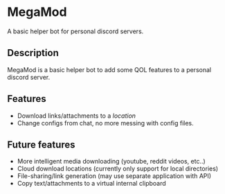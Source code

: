 # MegaMod
A basic helper bot for personal discord servers.
## Description
MegaMod is a basic helper bot to add some QOL features to a personal discord server.
## Features
 - Download links/attachments to a *location*
 - Change configs from chat, no more messing with config files.

## Future features
 - More intelligent media downloading (youtube, reddit videos, etc..)
 - Cloud download locations (currently only support for local directories)
 - File-sharing/link generation (may use separate application with API)
 - Copy text/attachments to a virtual internal clipboard